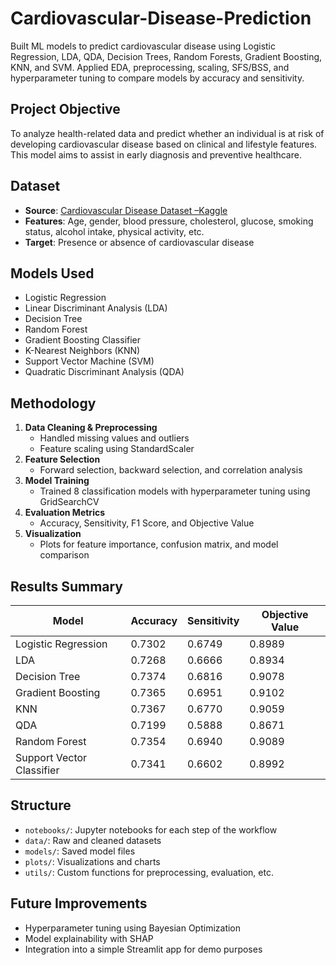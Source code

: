 # Cardiovascular-Disease-Prediction
Built ML models to predict cardiovascular disease using Logistic Regression, LDA, QDA, Decision Trees, Random Forests, Gradient Boosting, KNN, and SVM. Applied EDA, preprocessing, scaling, SFS/BSS, and hyperparameter tuning to compare models by accuracy and sensitivity.

##  Project Objective

To analyze health-related data and predict whether an individual is at risk of developing cardiovascular disease based on clinical and lifestyle features. This model aims to assist in early diagnosis and preventive healthcare.

##  Dataset

- **Source**: [Cardiovascular Disease Dataset –Kaggle](https://www.kaggle.com/datasets/sulianova/cardiovascular-disease-dataset)
- **Features**: Age, gender, blood pressure, cholesterol, glucose, smoking status, alcohol intake, physical activity, etc.
- **Target**: Presence or absence of cardiovascular disease

##  Models Used

- Logistic Regression  
- Linear Discriminant Analysis (LDA)  
- Decision Tree  
- Random Forest  
- Gradient Boosting Classifier  
- K-Nearest Neighbors (KNN)  
- Support Vector Machine (SVM)  
- Quadratic Discriminant Analysis (QDA)

##  Methodology

1. **Data Cleaning & Preprocessing**
   - Handled missing values and outliers
   - Feature scaling using StandardScaler
2. **Feature Selection**
   - Forward selection, backward selection, and correlation analysis
3. **Model Training**
   - Trained 8 classification models with hyperparameter tuning using GridSearchCV
4. **Evaluation Metrics**
   - Accuracy, Sensitivity, F1 Score, and Objective Value
5. **Visualization**
   - Plots for feature importance, confusion matrix, and model comparison

##  Results Summary

| Model                     | Accuracy | Sensitivity | Objective Value |
|--------------------------|----------|-------------|------------------|
| Logistic Regression      | 0.7302   | 0.6749      | 0.8989           |
| LDA                      | 0.7268   | 0.6666      | 0.8934           |
| Decision Tree            | 0.7374   | 0.6816      | 0.9078           |
| Gradient Boosting        | 0.7365   | 0.6951      | 0.9102           |
| KNN                      | 0.7367   | 0.6770      | 0.9059           |
| QDA                      | 0.7199   | 0.5888      | 0.8671           |
| Random Forest            | 0.7354   | 0.6940      | 0.9089           |
| Support Vector Classifier| 0.7341   | 0.6602      | 0.8992           |

##  Structure

- `notebooks/`: Jupyter notebooks for each step of the workflow  
- `data/`: Raw and cleaned datasets  
- `models/`: Saved model files  
- `plots/`: Visualizations and charts  
- `utils/`: Custom functions for preprocessing, evaluation, etc.

##  Future Improvements

- Hyperparameter tuning using Bayesian Optimization  
- Model explainability with SHAP  
- Integration into a simple Streamlit app for demo purposes

